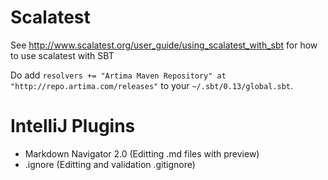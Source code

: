 # Scalatest

See http://www.scalatest.org/user_guide/using_scalatest_with_sbt for how to use scalatest with SBT

Do add `resolvers += "Artima Maven Repository" at "http://repo.artima.com/releases"` to your `~/.sbt/0.13/global.sbt`.

# IntelliJ Plugins
- Markdown Navigator 2.0 (Editting .md files with preview)
- .ignore (Editting and validation .gitignore)
